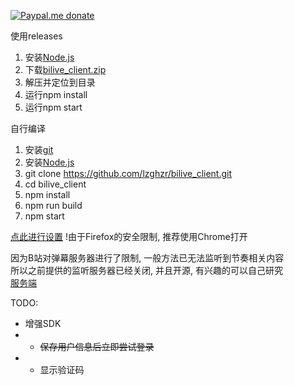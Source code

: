 [![Paypal.me donate](https://img.shields.io/badge/Paypal.me-donate-yellow.svg)](https://www.paypal.me/lzppzr)

使用releases                                                                   
1. 安装[Node.js](https://nodejs.org/)
2. 下载[bilive_client.zip](https://github.com/lzghzr/bilive_client/releases/)
3. 解压并定位到目录
4. 运行npm install
5. 运行npm start

自行编译
1. 安装[git](https://git-scm.com/downloads)
2. 安装[Node.js](https://nodejs.org/)
3. git clone https://github.com/lzghzr/bilive_client.git
4. cd bilive_client
5. npm install
6. npm run build
7. npm start

[点此进行设置](https://lzghzr.github.io/bilive_client_view/index.html)
!由于Firefox的安全限制, 推荐使用Chrome打开

因为B站对弹幕服务器进行了限制, 一般方法已无法监听到节奏相关内容\
所以之前提供的监听服务器已经关闭, 并且开源, 有兴趣的可以自己研究\
[服务端](https://github.com/lzghzr/bilive_server)

TODO:
* 增强SDK
* * ~~保存用户信息后立即尝试登录~~
* * 显示验证码